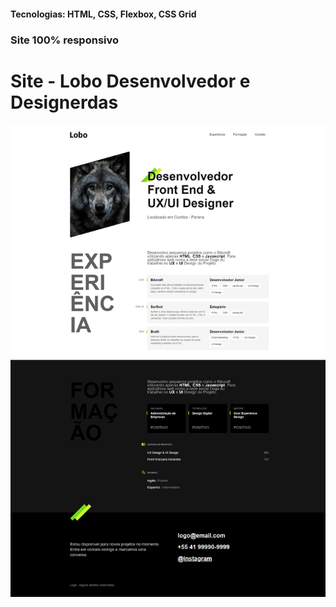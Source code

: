 <h4>Tecnologias: HTML, CSS, Flexbox, CSS Grid</h4>
<h3>Site 100% responsivo</h3>

# Site - Lobo Desenvolvedor e Designerdas

<img src="https://github.com/dieegobs/Lobo---Desenvolvedor-e-Designer/blob/main/img/lobo.png?raw=true"/>
